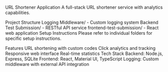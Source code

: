 URL Shortener Application
A full-stack URL shortener service with analytics capabilities.

Project Structure
Logging Middleware/ - Custom logging system
Backend Test Submission/ - RESTful API service
frontend-test-submission/ - React web application
Setup Instructions
Please refer to individual folders for specific setup instructions.

Features
URL shortening with custom codes
Click analytics and tracking
Responsive web interface
Real-time statistics
Tech Stack
Backend: Node.js, Express, SQLite
Frontend: React, Material UI, TypeScript
Logging: Custom middleware with external API integration
